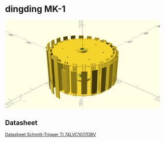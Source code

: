 # dingding MK-1

![](https://github.com/hackffm/MusicInteractor/blob/main/things/dingding_acoustic_device/hardware/assembly_v1.png)

## Datasheet

[Datasheet Schmitt-Trigger TI 74LVC1G17DBV](https://www.ti.com/lit/ds/symlink/sn74lvc1g17.pdf?ts=1686403713606&ref_url=https%253A%252F%252Fwww.ti.com%252Fproduct%252FSN74LVC1G17%253Futm_source%253Dgoogle%2526utm_medium%253Dcpc%2526utm_campaign%253Dti-null-null-xref-cpc-pf-google-wwe%2526utm_content%253Dxref%2526ds_k%253D%257B_dssearchterm%257D%2526DCM%253Dyes%2526gclid%253DCjwKCAjwvpCkBhB4EiwAujULMtWOUWTHwi7Jq7ywn2UDECD3lIOIAvAwsFNQsRA-Z1MjVUTsUVo3yBoCRGMQAvD_BwE%2526gclsrc%253Daw.ds)
